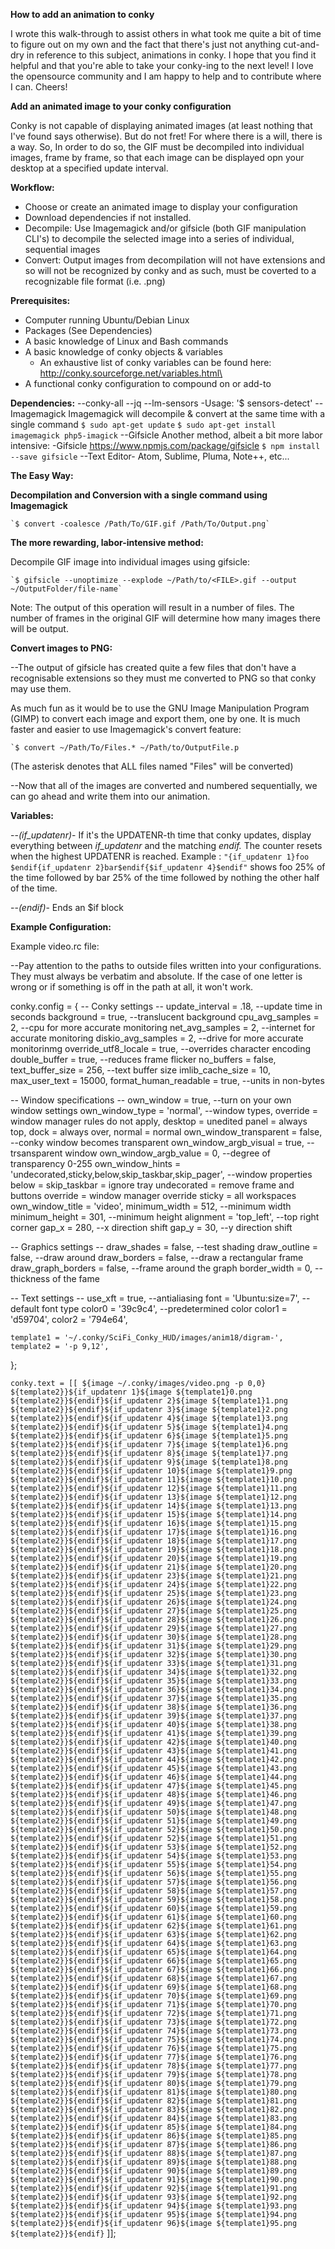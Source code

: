 __How to add an animation to conky__

I wrote this walk-through to assist others in what took me quite a bit of time to figure out on my own and the fact that there's just not anything cut-and-dry in reference to this subject, animations in conky. I hope that you find it helpful and that you're able to take your conky-ing to the next level! I love the opensource community and I am happy to help and to contribute where I can. Cheers!

__Add an animated image to your conky configuration__
 
Conky is not capable of displaying animated images (at least nothing that I've found says otherwise). But do not fret! For where there is a will, there is a way. So, In order to do so, the GIF must be decompiled into individual images, frame by frame, so that each image can be displayed opn your desktop at a specified update interval.

__Workflow:__

+ Choose or create an animated image to display your configuration
+ Download dependencies if not installed.
+ Decompile: Use Imagemagick and/or gifsicle (both GIF manipulation 
CLI's) to decompile the selected image into a series of individual, sequential images
+ Convert: Output images from decompilation will not have extensions and so will not be recognized by conky and as such, must be coverted to a recognizable file format (i.e. .png)


__Prerequisites:__
- Computer running Ubuntu/Debian Linux
- Packages (See Dependencies)
- A basic knowledge of Linux and Bash commands
- A basic knowledge of conky objects & variables
    + An exhaustive list of conky variables can be found here: 
        http://conky.sourceforge.net/variables.html\
- A functional conky configuration to compound on or add-to

__Dependencies:__
--conky-all
--jq
--lm-sensors
    -Usage: '$ sensors-detect'
--Imagemagick
    Imagemagick will decompile & convert at the same time with a single command
        `$ sudo apt-get update`
        `$ sudo apt-get install imagemagick php5-imagick`
--Gifsicle
    Another method, albeit a bit more labor intensive:
    -Gifsicle   https://www.npmjs.com/package/gifsicle
    `$ npm install --save gifsicle`
--Text Editor- Atom, Sublime, Pluma, Note++, etc...

__The Easy Way:__

__Decompilation and Conversion with a single command using Imagemagick__
    
    `$ convert -coalesce /Path/To/GIF.gif /Path/To/Output.png`

__The more rewarding, labor-intensive method:__

Decompile GIF image into individual images using gifsicle:
    
    `$ gifsicle --unoptimize --explode ~/Path/to/<FILE>.gif --output ~/OutputFolder/file-name`

Note: The output of this operation will result in a number of files. The number of frames in the original GIF will determine how many images there will be output.

__Convert images to PNG:__

--The output of gifsicle has created quite a few files that don't have a recognisable extensions so they must me converted to PNG so that conky may use them. 

As much fun as it would be to use the GNU Image Manipulation Program (GIMP) to convert each image and export them, one by one. It is much faster and easier to use Imagemagick's convert feature:

    `$ convert ~/Path/To/Files.* ~/Path/to/OutputFile.p
(The asterisk denotes that ALL files named "Files" will be converted)

--Now that all of the images are converted and numbered sequentially, we can go ahead and write them into our animation.

__Variables:__

--*(if_updatenr)*- If it's the UPDATENR-th time that conky updates, display everything between *if_updatenr* and the matching *endif.* The counter resets when the highest UPDATENR is reached. Example : `"{if_updatenr 1}foo $endif{if_updatenr 2}bar$endif{$if_updatenr 4}$endif"` shows foo 25% of the time followed by bar 25% of the time followed by nothing the other half of the time.

--*(endif)*- Ends an $if block

__Example Configuration:__

Example video.rc file:

--Pay attention to the paths to outside files written into your configurations. They must always be verbatim and absolute. If the case of one letter is wrong or if something is off in the path at all, it won't work.

conky.config = {
-- Conky settings --
    update_interval = .18,                          --update time in seconds
    background = true,                              --translucent background
    cpu_avg_samples = 2,                            --cpu for more accurate monitoring
    net_avg_samples = 2,                            --internet for accurate monitoring
    diskio_avg_samples = 2,                         --drive for more accurate monitorinmg
    override_utf8_locale = true,                    --overrides character encoding
    double_buffer = true,                           --reduces frame flicker
    no_buffers  = false,
    text_buffer_size = 256,                         --text buffer size
    imlib_cache_size = 10,
    max_user_text = 15000,
    format_human_readable = true,                   --units in non-bytes

-- Window specifications --
    own_window = true,                              --turn on your own window settings
    own_window_type = 'normal',                     --window types, override = window manager rules do not apply, desktop = unedited panel = always top, dock = always over, normal = normal
    own_window_transparent = false,                 --conky window becomes transparent
    own_window_argb_visual = true,                  --trsansparent window
    own_window_argb_value = 0,                      --degree of transparency 0-255
    own_window_hints = 'undecorated,sticky,below,skip_taskbar,skip_pager',  --window properties below = skip_taskbar = ignore tray undecorated = remove frame and buttons override = window manager override sticky = all workspaces
    own_window_title = 'video',
    minimum_width = 512,                            --minimum width
    minimum_height = 301,                           --minimum height
    alignment = 'top_left',                         --top right corner
    gap_x = 280,                                    --x direction shift
    gap_y = 30,                                     --y direction shift

-- Graphics settings --
    draw_shades = false,                            --test shading
    draw_outline = false,                           --draw around
    draw_borders = false,                           --draw a rectangular frame
    draw_graph_borders = false,                     --frame around the graph
    border_width = 0,                               --thickness of the fame

-- Text settings --
    use_xft = true,                                 --antialiasing
    font = 'Ubuntu:size=7',                         --default font type
    color0 = '39c9c4',                              --predetermined color
    color1 = 'd59704',
    color2 = '794e64',

    template1 = '~/.conky/SciFi_Conky_HUD/images/anim18/digram-',
    template2 = '-p 9,12',
    
};

`conky.text = [[
${image ~/.conky/images/video.png -p 0,0}
${template2}}${if_updatenr 1}${image ${template1}0.png 
${template2}}${endif}${if_updatenr 2}${image ${template1}1.png ${template2}}${endif}${if_updatenr 3}${image ${template1}2.png ${template2}}${endif}${if_updatenr 4}${image ${template1}3.png ${template2}}${endif}${if_updatenr 5}${image ${template1}4.png ${template2}}${endif}${if_updatenr 6}${image ${template1}5.png ${template2}}${endif}${if_updatenr 7}${image ${template1}6.png ${template2}}${endif}${if_updatenr 8}${image ${template1}7.png ${template2}}${endif}${if_updatenr 9}${image ${template1}8.png ${template2}}${endif}${if_updatenr 10}${image ${template1}9.png 
${template2}}${endif}${if_updatenr 11}${image ${template1}10.png 
${template2}}${endif}${if_updatenr 12}${image ${template1}11.png ${template2}}${endif}${if_updatenr 13}${image ${template1}12.png ${template2}}${endif}${if_updatenr 14}${image ${template1}13.png ${template2}}${endif}${if_updatenr 15}${image ${template1}14.png ${template2}}${endif}${if_updatenr 16}${image ${template1}15.png ${template2}}${endif}${if_updatenr 17}${image ${template1}16.png ${template2}}${endif}${if_updatenr 18}${image ${template1}17.png ${template2}}${endif}${if_updatenr 19}${image ${template1}18.png ${template2}}${endif}${if_updatenr 20}${image ${template1}19.png 
${template2}}${endif}${if_updatenr 21}${image ${template1}20.png 
${template2}}${endif}${if_updatenr 23}${image ${template1}21.png ${template2}}${endif}${if_updatenr 24}${image ${template1}22.png ${template2}}${endif}${if_updatenr 25}${image ${template1}23.png ${template2}}${endif}${if_updatenr 26}${image ${template1}24.png ${template2}}${endif}${if_updatenr 27}${image ${template1}25.png ${template2}}${endif}${if_updatenr 28}${image ${template1}26.png ${template2}}${endif}${if_updatenr 29}${image ${template1}27.png
${template2}}${endif}${if_updatenr 30}${image ${template1}28.png 
${template2}}${endif}${if_updatenr 31}${image ${template1}29.png 
${template2}}${endif}${if_updatenr 32}${image ${template1}30.png 
${template2}}${endif}${if_updatenr 33}${image ${template1}31.png ${template2}}${endif}${if_updatenr 34}${image ${template1}32.png ${template2}}${endif}${if_updatenr 35}${image ${template1}33.png ${template2}}${endif}${if_updatenr 36}${image ${template1}34.png ${template2}}${endif}${if_updatenr 37}${image ${template1}35.png ${template2}}${endif}${if_updatenr 38}${image ${template1}36.png ${template2}}${endif}${if_updatenr 39}${image ${template1}37.png ${template2}}${endif}${if_updatenr 40}${image ${template1}38.png ${template2}}${endif}${if_updatenr 41}${image ${template1}39.png 
${template2}}${endif}${if_updatenr 42}${image ${template1}40.png 
${template2}}${endif}${if_updatenr 43}${image ${template1}41.png ${template2}}${endif}${if_updatenr 44}${image ${template1}42.png ${template2}}${endif}${if_updatenr 45}${image ${template1}43.png ${template2}}${endif}${if_updatenr 46}${image ${template1}44.png ${template2}}${endif}${if_updatenr 47}${image ${template1}45.png ${template2}}${endif}${if_updatenr 48}${image ${template1}46.png ${template2}}${endif}${if_updatenr 49}${image ${template1}47.png ${template2}}${endif}${if_updatenr 50}${image ${template1}48.png ${template2}}${endif}${if_updatenr 51}${image ${template1}49.png 
${template2}}${endif}${if_updatenr 52}${image ${template1}50.png 
${template2}}${endif}${if_updatenr 52}${image ${template1}51.png ${template2}}${endif}${if_updatenr 53}${image ${template1}52.png ${template2}}${endif}${if_updatenr 54}${image ${template1}53.png ${template2}}${endif}${if_updatenr 55}${image ${template1}54.png ${template2}}${endif}${if_updatenr 56}${image ${template1}55.png ${template2}}${endif}${if_updatenr 57}${image ${template1}56.png ${template2}}${endif}${if_updatenr 58}${image ${template1}57.png ${template2}}${endif}${if_updatenr 59}${image ${template1}58.png ${template2}}${endif}${if_updatenr 60}${image ${template1}59.png 
${template2}}${endif}${if_updatenr 61}${image ${template1}60.png 
${template2}}${endif}${if_updatenr 62}${image ${template1}61.png ${template2}}${endif}${if_updatenr 63}${image ${template1}62.png ${template2}}${endif}${if_updatenr 64}${image ${template1}63.png ${template2}}${endif}${if_updatenr 65}${image ${template1}64.png ${template2}}${endif}${if_updatenr 66}${image ${template1}65.png ${template2}}${endif}${if_updatenr 67}${image ${template1}66.png ${template2}}${endif}${if_updatenr 68}${image ${template1}67.png ${template2}}${endif}${if_updatenr 69}${image ${template1}68.png ${template2}}${endif}${if_updatenr 70}${image ${template1}69.png 
${template2}}${endif}${if_updatenr 71}${image ${template1}70.png 
${template2}}${endif}${if_updatenr 72}${image ${template1}71.png ${template2}}${endif}${if_updatenr 73}${image ${template1}72.png ${template2}}${endif}${if_updatenr 74}${image ${template1}73.png ${template2}}${endif}${if_updatenr 75}${image ${template1}74.png ${template2}}${endif}${if_updatenr 76}${image ${template1}75.png ${template2}}${endif}${if_updatenr 77}${image ${template1}76.png ${template2}}${endif}${if_updatenr 78}${image ${template1}77.png ${template2}}${endif}${if_updatenr 79}${image ${template1}78.png ${template2}}${endif}${if_updatenr 80}${image ${template1}79.png 
${template2}}${endif}${if_updatenr 81}${image ${template1}80.png 
${template2}}${endif}${if_updatenr 82}${image ${template1}81.png ${template2}}${endif}${if_updatenr 83}${image ${template1}82.png ${template2}}${endif}${if_updatenr 84}${image ${template1}83.png ${template2}}${endif}${if_updatenr 85}${image ${template1}84.png ${template2}}${endif}${if_updatenr 86}${image ${template1}85.png ${template2}}${endif}${if_updatenr 87}${image ${template1}86.png ${template2}}${endif}${if_updatenr 88}${image ${template1}87.png ${template2}}${endif}${if_updatenr 89}${image ${template1}88.png ${template2}}${endif}${if_updatenr 90}${image ${template1}89.png 
${template2}}${endif}${if_updatenr 91}${image ${template1}90.png 
${template2}}${endif}${if_updatenr 92}${image ${template1}91.png ${template2}}${endif}${if_updatenr 93}${image ${template1}92.png ${template2}}${endif}${if_updatenr 94}${image ${template1}93.png ${template2}}${endif}${if_updatenr 95}${image ${template1}94.png ${template2}}${endif}${if_updatenr 96}${image ${template1}95.png 
${template2}}${endif}`
]];
